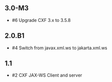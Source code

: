 ## 3.0-M3

* #6 Upgrade CXF 3.x to 3.5.8

## 2.0.B1

* #4 Switch from javax.xml.ws to jakarta.xml.ws

## 1.1

* #2 CXF JAX-WS Client and server
